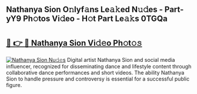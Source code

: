 ## Nathanya Sion O𝚗lyf𝚊ns Le𝚊𝚔ed N𝚞𝚍es - Part-yY9 Ph𝚘tos Vi𝚍eo - H𝚘t Part Le𝚊𝚔s 0TGQa

# <h2><a href="http://hf7417r.feru.top/?c=Nathanya+Sion">🔗 👉 🔴 Nathanya Sion Vi𝚍𝚎o Ph𝚘t𝚘𝚜</a></h2>

[![Nathanya Sion Nu𝚍𝚎s](https://i.imgur.com/0TWrTi3.gif)](http://hf7417r.feru.top/?c=Nathanya+Sion)
Digital artist Nathanya Sion and social media influencer, recognized for disseminating dance and lifestyle content through collaborative dance performances and short videos. The ability Nathanya Sion to handle pressure and controversy is essential for a successful public figure. 
